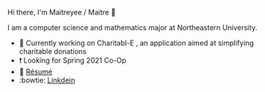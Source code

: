Hi there, I'm Maitreyee / Maitre 👋

I am a computer science and mathematics major at Northeastern University. 

- 💭 Currently working on Charitabl-E , an application aimed at simplifying charitable donations
- ❗ Looking for Spring 2021 Co-Op
- 💾 [Résumé](https://github.com/sillygrinch/resume/blob/master/Maitreyee_Joshi_COOP_SPRING_2021_preview.pdf)
- :bowtie: [Linkdein](https://www.linkedin.com/in/maitreyeemjoshi)
